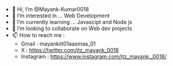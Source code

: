 - 👋 Hi, I’m @Mayank-Kumar0018
- 👀 I’m interested in ... Web Development
- 🌱 I’m currently learning ... Javascipt and Node js
- 💞️ I’m looking to collaborate on Web dev projects
- 📫 How to reach me : 
  - Gmail : mayankiit01aasmaa_01
  - X : https://twitter.com/itz_mayank_0018
  - Instagram : https://www.instagram.com/itz_mayank._0018/
<!---
Mayank-Kumar0018/Mayank-Kumar0018 is a ✨ special ✨ repository because its `README.md` (this file) appears on your GitHub profile.
You can click the Preview link to take a look at your changes.
--->

